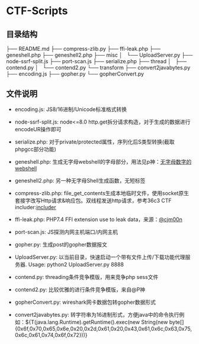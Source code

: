 # CTF-Scripts

## 目录结构
├── README.md
├── compress-zlib.py
├── ffi-leak.php
├── geneshell.php
├── geneshell2.php
├── misc
│   └── UploadServer.py
├── node-ssrf-split.js
├── port-scan.js
├── serialize.php
├── thread
│   ├── contend.py
│   └── contend2.py
└── transform
    ├── convert2javabytes.py
    ├── encoding.js
    ├── gopher.py
    └── gopherConvert.py

## 文件说明
* encoding.js: JS8/16进制/Unicode标准格式转换

* node-ssrf-split.js: node<=8.0 http.get拆分请求构造，对于生成的数据进行encodeUR操作即可

* serialize.php: 对于private/protected属性，序列化后S类型转换(截取phpgcc部分功能)

* geneshell.php: 生成无字母webshell的字母部分，用法见p神：[无字母数字的webshell](https://www.leavesongs.com/PENETRATION/webshell-without-alphanum.html#_4)

* geneshell2.php: 另一种无字母Shell生成函数，无短标签

* compress-zlib.php: file_get_contents生成本地临时文件，使用socket原生套接字改写Http请求&响应包。双线程发送http请求，参考36c3 CTF includer:[includer](https://ljdd520.github.io/2020/01/15/hxp-36c3-ctf-Web-%E5%AD%A6%E4%B9%A0%E8%AE%B0%E5%BD%95/)

* ffi-leak.php: PHP7.4 FFI extension use to leak data，来源：[@cjm00n](https://cjm00n.top/CTF/tctf-2020-wp.html)

* port-scan.js: JS探测内网主机端口/内网主机

* gopher.py: 生成post的gopher数据报文

* UploadServer.py: 以当前目录，快速启动一个带有文件上传/下载功能代理服务器. Usage: python2 UploadServer.py 8888

* contend.py: threading条件竞争模版，用来竞争php sess文件

* contend2.py: 比较优雅的进行条件竞争模版，来自@P神

* gopherConvert.py: wireshark网卡数据包转gopher数据形式

* convert2javabytes.py: 转字符串为16进制形式，方便java中的命令执行例如：${T(java.lang.Runtime).getRuntime().exec(new String(new byte[]{0x6f,0x70,0x65,0x6e,0x20,0x2d,0x61,0x20,0x43,0x61,0x6c,0x63,0x75,0x6c,0x61,0x74,0x6f,0x72}))}

